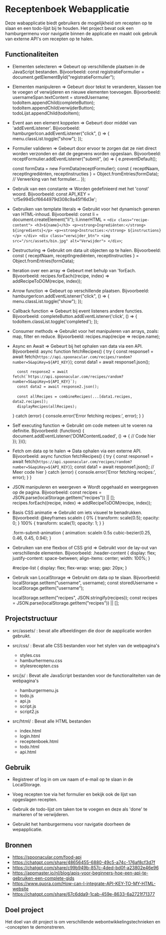 # Receptenboek Webapplicatie

Deze wabapplicatie biedt gebruikers de mogelijkheid om recepten op te slaan en een todo-lijst bij te houden. Het project bevat ook een hamburgermenu voor navigatie binnen de applicatie en maakt ook gebruik van externe API's om recepten op te halen. 

## Functionaliteiten

- Elementen selecteren => Gebeurt op verschillende plaatsen in de JavaScript bestanden. Bijvoorbeeld:
    const registratieFormulier = document.getElementById("registratieFormulier");

- Elementen manipuleren => Gebeurt door tekst te veranderen, klassen toe te voegen of verwijderen en nieuwe elementen toevoegen. Bijvoorbeeld:
    usernameSpan.textContent = storedUsername;
    todoItem.appendChild(completeButton);
    todoItem.appendChild(verwijderButton);
    todoLijst.appendChild(todoItem);

- Event aan een element koppelen => Gebeurt door middel van 'addEventListener'. Bijvoorbeeld:
    hamburgerIcon.addEventListener("click", () => {
    menu.classList.toggle("show");
    });

- Formulier valideren => Gebeurt door ervoor te zorgen dat ze niet direct worden verzonden en dat de gegevens worden opgeslaan. Bijvoorbeeld:
    receptFormulier.addEventListener("submit", (e) => {
    e.preventDefault();
    
    const formData = new FormData(receptFormulier);
    const { receptNaam, receptIngrediënten, receptInstructies } = Object.fromEntries(formData);
    // Verwerking van het formulier...
    });

- Gebruik van een constante => Worden gedefinieerd met het 'const' woord. Bijvoorbeeld:
    const API_KEY = 'cf5e9945cf6644979d308c9a45f16d3e';

- Gebruiken van template literals => Gebruikt voor het dynamisch generen van HTML-inhoud. Bijvoorbeeld:
    const li = document.createElement("li");
    li.innerHTML = `
        <div class="recipe-content">
            <h3>${name}</h3>
            <p><strong>Ingrediënten:</strong> ${ingredients}</p>
            <p><strong>Instructies:</strong> ${instructions}</p>
        </div>
        <div class="verwijder_btn">
            <img src="/src/assets/bin.jpg" alt="Verwijder">
        </div>
    `;

- Destructuring => Gebruikt om data uit objecten op te halen. Bijvoorbeeld:
    const { receptNaam, receptIngrediënten, receptInstructies } = Object.fromEntries(formData);

- Iteration over een array => Gebeurt met behulp van 'forEach. Bijvoorbeeld:
    recipes.forEach((recipe, index) => addRecipeToDOM(recipe, index));

- Arrow function => Gebeurt op verschillende plaatsen. Bijvoorbeeld:
    hamburgerIcon.addEventListener("click", () => {
    menu.classList.toggle("show");
    });

- Callback function => Gebeurt bij event listeners andere functies. Bijvoorbeeld:
    completeButton.addEventListener('click', () => {
    todoItem.classList.toggle('completed');
    });

- Consumer methods => Gebruikt voor het manipuleren van arrays, zoals: map, filter en reduce. Bijvoorbeeld:
    recipes.map(recipe => recipe.name);

- Async en Await => Gebeurt bij het ophalen van data via een API. Bijvoorbeeld:
    async function fetchRecipes() {
    try {
        const response1 = await fetch(`https://api.spoonacular.com/recipes/random?number=5&apiKey=${API_KEY}`);
        const data1 = await response1.json();
        
        const response2 = await fetch(`https://api.spoonacular.com/recipes/random?number=5&apiKey=${API_KEY}`);
        const data2 = await response2.json();

        const allRecipes = combineRecipes(...[data1.recipes, data2.recipes]);
        displayRecipes(allRecipes);
    } catch (error) {
        console.error('Error fetching recipes:', error);
    }
    }   

- Self executing function => Gebruikt om code meteen uit te voeren na definitie. Bijvoorbeeld:
    (function() {
    document.addEventListener('DOMContentLoaded', () => {
        // Code hier
    });
    })();

- Fetch om data op te halen => Data ophalen via een externe API. Bijvoorbeeld:
    async function fetchRecipes() {
    try {
        const response1 = await fetch(`https://api.spoonacular.com/recipes/random?number=5&apiKey=${API_KEY}`);
        const data1 = await response1.json();
        // Meer code hier
    } catch (error) {
        console.error('Error fetching recipes:', error);
    }
    }   

- JSON manipuleren en weergeven => Wordt opgehaald en weergegeven op de pagina. Bijvoorbeeld:
    const recipes = JSON.parse(localStorage.getItem("recipes")) || [];
    recipes.forEach((recipe, index) => addRecipeToDOM(recipe, index));

- Basis CSS animatie => Gebruikt om iets visueel te benadrukken. Bijvoorbeeld:
    @keyframes scaleIn {
    0% {
        transform: scale(0.5);
        opacity: 0;
    }
    100% {
        transform: scale(1);
        opacity: 1;
    }
    }

    .form-submit-animation {
        animation: scaleIn 0.5s cubic-bezier(0.25, 0.46, 0.45, 0.94);
    }

- Gebruiken van ene flexbox of CSS grid => Gebruikt voor de lay-out van verschillende elementen. Bijvoorbeeld:
    .header-content {
    display: flex;
    justify-content: space-between;
    align-items: center;
    width: 100%;
    }

    #recipe-list {
        display: flex;
        flex-wrap: wrap;
        gap: 20px;
    }

- Gebruik van LocalStorage => Gebruikt om data op te slaan. Bijvoorbeeld:
    localStorage.setItem("username", username);
    const storedUsername = localStorage.getItem("username");

    localStorage.setItem("recipes", JSON.stringify(recipes));
    const recipes = JSON.parse(localStorage.getItem("recipes")) || [];



## Projectstructuur

- src/assets/ : bevat alle afbeeldingen die door de aapplicatie worden gebruikt.

- src/css/ : Bevat alle CSS bestanden voor het stylen van de webpagina's
    - styles.css
    - hamburhermenu.css
    - stylesrecepten.css

- src/js/ : Bevat alle JavaScript bestanden voor de functionaliteiten van de webpagina's
    - hamburgermenu.js
    - todo.js
    - api.js
    - script.js
    - script2.js

- src/html/ : Bevat alle HTML bestanden
    - index.html
    - login.html
    - receptenboek.html
    - todo.html
    - api.html


## Gebruik

- Registreer of log in om uw naam of e-mail op te slaan in de LocalStorage.

- Voeg recepten toe via het formulier en bekijk ook de lijst van opgeslagen recepten.

- Gebruik de todo-lijst om taken toe te voegen en deze als 'done' te markeren of te verwijderen.

- Gebruikt het hamburgermenu voor navigatie doorheen de wepapplicatie.

## Bronnen

- https://spoonacular.com/food-api
- https://chatgpt.com/share/48656455-6880-49c5-a74c-176af8cf3d7f
- https://chatgpt.com/share/c99b949b-857c-4ded-bd0f-a23802e46e96
- https://appmaster.io/nl/blog/apis-voor-beginners-hoe-een-api-te-gebruiken-een-complete-gids
- https://www.quora.com/How-can-I-integrate-API-KEY-TO-MY-HTML-website
- https://chatgpt.com/share/67c6dda9-1cab-459e-8633-6a2721f71377


## Doel project

Het doel van dit project is om verschillende webontwikkelingstechnieken en -concepten te demonstreren.
